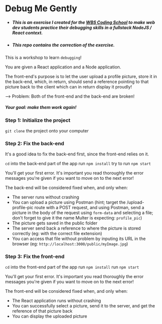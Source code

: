 # Debug Me Gently

- ##### This is an exercise I created for the [WBS Coding School](https://www.wbscodingschool.com/) to make web dev students practice their **debugging** skills in a fullstack NodeJS / React context.
- ##### This repo contains the correction of the exercise.

This is a workshop to learn `debugging`!

You are given a React application and a Node application.

The front-end's purpose is to let the user upload a profile picture, store it in the back-end, which, in return, should send a reference pointing to that picture back to the client which can in return display it proudly!

--> Problem: Both of the front-end and the back-end are broken! 

##### Your goal: make them work again!  

### Step 1: Initialize the project

`git clone` the project onto your computer

### Step 2: Fix the back-end

It's a good idea to fix the back-end first, since the front-end relies on it.

`cd` into the back-end part of the app
run `npm install`
try to run `npm start`

You'll get your first error. It's important you read thoroughly the error messages you're given if you want to move on to the next error!

The back-end will be considered fixed when, and only when:
- The server runs without crashing
- You can upload a picture using Postman (hint; target the /upload-profile-pic route with a POST request, and using Postman, send a picture in the body of the request using `form-data` and selecting a file; don't forget to give it the name Multer is expecting: `profile_pic`)
- The picture gets saved in the public folder
- The server send back a reference to where the picture is stored correctly (eg: with the correct file extension)
- You can access that file without problem by inputing its URL in the browser (eg: `http://localhost:3000/public/myImage.jpg`)

### Step 3: Fix the front-end

`cd` into the front-end part of the app
run `npm install`
run `npm start`

You'll get your first error. It's important you read thoroughly the error messages you're given if you want to move on to the next error!

The front-end will be considered fixed when, and only when:
- The React application runs without crashing
- You can successfully select a picture, send it to the server, and get the reference of that picture back
- You can display the uploaded picture
